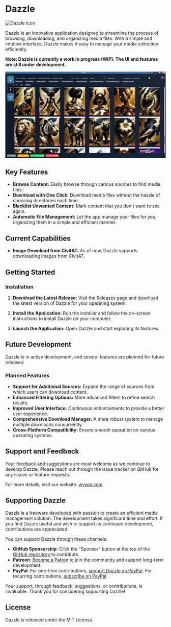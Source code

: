 # Dazzle

![Dazzle Icon](https://github.com/wyxos/dazzle/blob/main/build/icon.ico)

Dazzle is an innovative application designed to streamline the process of browsing, downloading, and organizing media
files. With a simple and intuitive interface, Dazzle makes it easy to manage your media collection efficiently.

**Note: Dazzle is currently a work in progress (WIP). The UI and features are still under development.**

![Dazzle Preview](https://github.com/wyxos/dazzle/blob/main/preview.png "Dazzle Preview")

## Key Features

- **Browse Content:** Easily browse through various sources to find media files.
- **Download with One Click:** Download media files without the hassle of choosing directories each time.
- **Blacklist Unwanted Content:** Mark content that you don't want to see again.
- **Automatic File Management:** Let the app manage your files for you, organizing them in a simple and efficient
  manner.

## Current Capabilities

- **Image Download from CivitAT:** As of now, Dazzle supports downloading images from CivitAT.

## Getting Started

### Installation

1. **Download the Latest Release:**
   Visit the [Releases](https://github.com/wyxos/dazzle/releases) page and download the latest version of Dazzle for
   your operating system.

2. **Install the Application:**
   Run the installer and follow the on-screen instructions to install Dazzle on your computer.

3. **Launch the Application:**
   Open Dazzle and start exploring its features.

## Future Development

Dazzle is in active development, and several features are planned for future releases:

### Planned Features

- **Support for Additional Sources:** Expand the range of sources from which users can download content.
- **Enhanced Filtering Options:** More advanced filters to refine search results.
- **Improved User Interface:** Continuous enhancements to provide a better user experience.
- **Comprehensive Download Manager:** A more robust system to manage multiple downloads concurrently.
- **Cross-Platform Compatibility:** Ensure smooth operation on various operating systems.

## Support and Feedback

Your feedback and suggestions are most welcome as we continue to develop Dazzle. Please reach out through the issue
tracker on GitHub for any issues or feature requests.

For more details, visit our website: [wyxos.com](https://www.wyxos.com).

## Supporting Dazzle

Dazzle is a freeware developed with passion to create an efficient media management solution. The development takes
significant time and effort. If you find Dazzle useful and wish to support its continued development, contributions are
appreciated.

You can support Dazzle through these channels:

- **GitHub Sponsorship**: Click the "Sponsor" button at the top of
  the [GitHub repository](https://github.com/wyxos/dazzle) to contribute.
- **Patreon**: [Become a Patron](https://www.patreon.com/wyxos) to join the community and support long-term development.
- **PayPal**: For one-time
  contributions, [support Dazzle on PayPal](https://paypal.me/jjaulimsing?country.x=MU&locale.x=en_US). For recurring
  contributions, [subscribe on PayPal](https://www.paypal.com/webapps/billing/plans/subscribe?plan_id=P-26T09192G3624650VMXHO6OA).

Your support, through feedback, suggestions, or contributions, is invaluable. Thank you for considering supporting
Dazzle!

## License

Dazzle is released under the MIT License.
